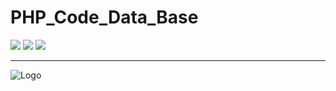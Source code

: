 # PHP_Code_Data_Base
![](https://img.shields.io/teamcity/http/teamcity.jetbrains.com/s/bt345.svg)
![](https://img.shields.io/npm/l/express.svg)
![](https://img.shields.io/pypi/status/Django.svg)
___

![Logo](http://alihanniba.github.io/alihanniba.png)
